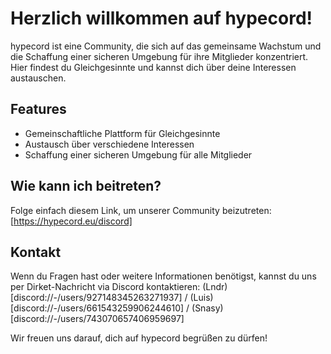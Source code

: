 # Herzlich willkommen auf hypecord!

hypecord ist eine Community, die sich auf das gemeinsame Wachstum und die Schaffung einer sicheren Umgebung für ihre Mitglieder konzentriert. Hier findest du Gleichgesinnte und kannst dich über deine Interessen austauschen.

## Features

- Gemeinschaftliche Plattform für Gleichgesinnte
- Austausch über verschiedene Interessen
- Schaffung einer sicheren Umgebung für alle Mitglieder

## Wie kann ich beitreten?

Folge einfach diesem Link, um unserer Community beizutreten: [https://hypecord.eu/discord]

## Kontakt

Wenn du Fragen hast oder weitere Informationen benötigst, kannst du uns per Dirket-Nachricht via Discord kontaktieren: (Lndr)[discord://-/users/927148345263271937] / (Luis)[discord://-/users/661543259906244610] / (Snasy)[discord://-/users/743070657406959697]

Wir freuen uns darauf, dich auf hypecord begrüßen zu dürfen!
